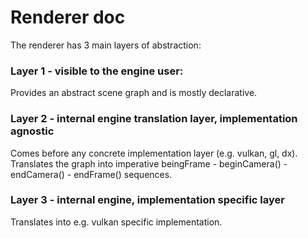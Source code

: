 # Renderer doc

The renderer has 3 main layers of abstraction: 

### Layer 1 - visible to the engine user: 
Provides an abstract scene graph and is mostly declarative. 


### Layer 2 - internal engine translation layer, implementation agnostic
Comes before any concrete implementation layer (e.g. vulkan, gl, dx). 
Translates the graph into imperative beingFrame - beginCamera() - endCamera() - endFrame()
sequences. 

### Layer 3 - internal engine, implementation specific layer
Translates into e.g. vulkan specific implementation. 
